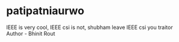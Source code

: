 # patipatniaurwo
IEEE is very cool, IEEE csi is not, shubham leave IEEE csi you traitor
<br>
Author - Bhinit Rout
